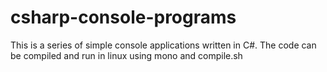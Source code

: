 # csharp-console-programs

This is a series of simple console applications written in C#. 
The code can be compiled and run in linux using mono and compile.sh
